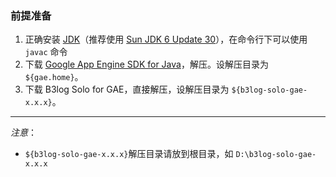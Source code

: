 ### 前提准备 ###
  1. 正确安装 [JDK](http://www.oracle.com/technetwork/java/javase/downloads/index.html)（推荐使用 [Sun JDK 6 Update 30](http://www.oracle.com/technetwork/java/javase/downloads/jdk-6u30-download-1377139.html)），在命令行下可以使用 `javac` 命令
  1. 下载 [Google App Engine SDK for Java](http://code.google.com/appengine/downloads.html#Google_App_Engine_SDK_for_Java)，解压。设解压目录为 `${gae.home}`。
  1. 下载 B3log Solo for GAE，直接解压，设解压目录为 `${b3log-solo-gae-x.x.x}`。


---

_注意_：
  * `${b3log-solo-gae-x.x.x}`解压目录请放到根目录，如 `D:\b3log-solo-gae-x.x.x`